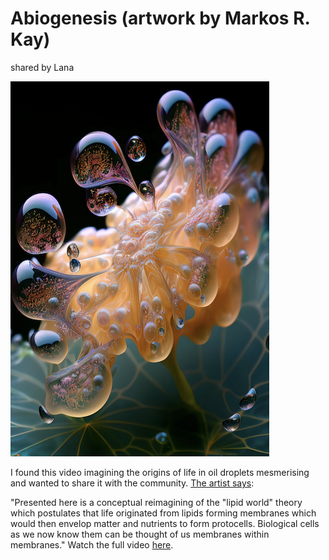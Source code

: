 # Abiogenesis (artwork by Markos R. Kay)
shared by Lana

![Video still](images/abiogenesis.png)

I found this video imagining the origins of life in oil droplets mesmerising and wanted to share it with the community. [The artist says](https://www.mrkism.com/abiogenesis.html): 

"Presented here is a conceptual reimagining of the "lipid world" theory which postulates that life originated from lipids forming membranes which would then envelop matter and nutrients to form protocells. Biological cells as we now know them can be thought of us membranes within membranes."
Watch the full video [here](https://www.mrkism.com/abiogenesis.html).
